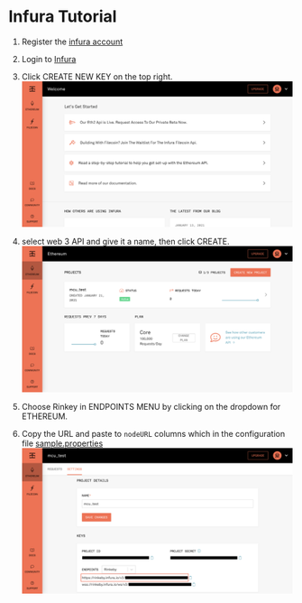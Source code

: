 # Infura Tutorial

1. Register the [infura account](https://infura.io/register)

2. Login to [Infura](https://infura.io/login)

3. Click CREATE NEW KEY on the top right. 
   ![](../image/ethereum.png)

4. select web 3 API and give it a name, then click CREATE.
   ![](../image/create_new_project.png)

6. Choose Rinkey in ENDPOINTS MENU by clicking on the dropdown for ETHEREUM. 

8. Copy the URL and paste to `nodeURL` columns which in the configuration file [sample.properties](../src/main/resources/sample.properties)
   ![](../image/copy_url.png)
